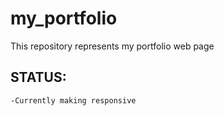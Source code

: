 # my_portfolio

This repository represents my portfolio web page

## STATUS:
    -Currently making responsive
